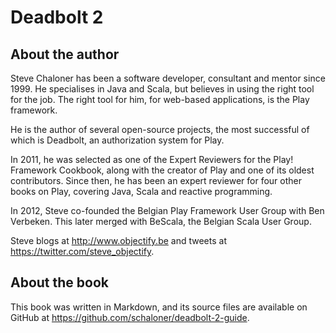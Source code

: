# Deadbolt 2

## About the author
Steve Chaloner has been a software developer, consultant and mentor since 1999.   He specialises in Java and Scala, but believes in using the right tool for the job. The right tool for him, for web-based applications, is the Play framework.


He is the author of several open-source projects, the most successful of which is Deadbolt, an authorization system for Play.


In 2011, he was selected as one of the Expert Reviewers for the Play! Framework Cookbook, along with the creator of Play and one of its oldest contributors.  Since then, he has been an expert reviewer for four other books on Play, covering Java, Scala and reactive programming.


In 2012, Steve co-founded the Belgian Play Framework User Group with Ben Verbeken.  This later merged with BeScala, the Belgian Scala User Group.


Steve blogs at <http://www.objectify.be> and tweets at <https://twitter.com/steve_objectify>.


## About the book
This book was written in Markdown, and its source files are available on GitHub at <https://github.com/schaloner/deadbolt-2-guide>. 

